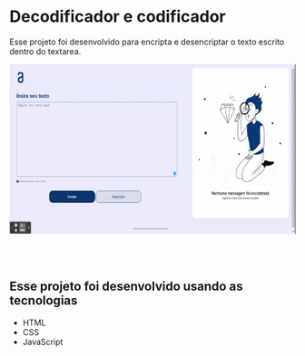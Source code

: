 # Decodificador e codificador

Esse projeto foi desenvolvido para encripta e desencriptar o texto escrito dentro do textarea. 

<p align="center">
      <img src="./Assets/img/decodificador-de-texto.gif" width="600" height="300">
<p align="center">
 
 <br>
 <br>
 <h2> Esse projeto foi desenvolvido usando as tecnologias </h2>
 
 * HTML
 * CSS
 *  JavaScript
